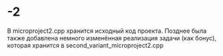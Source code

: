 # -2
В microproject2.cpp хранится исходный код проекта.
Позднее была также добавлена немного изменённая реализация задачи (как бонус), которая хранится в second_variant_microproject2.cpp
